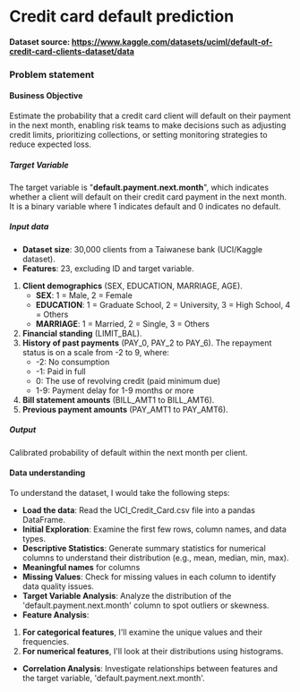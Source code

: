 # Credit card default prediction

#### Dataset source: https://www.kaggle.com/datasets/uciml/default-of-credit-card-clients-dataset/data

### Problem statement
#### Business Objective
Estimate the probability that a credit card client will default on their payment in the next month, enabling risk teams to make decisions such as adjusting credit limits, prioritizing collections, or setting monitoring strategies to reduce expected loss.

##### Target Variable
The target variable is "**default.payment.next.month**", which indicates whether a client will default on their credit card payment in the next month. It is a binary variable where 1 indicates default and 0 indicates no default.

##### Input data
- **Dataset size**: 30,000 clients from a Taiwanese bank (UCI/Kaggle dataset).
- **Features**:  23, excluding ID and target variable.
1. **Client demographics** (SEX, EDUCATION, MARRIAGE, AGE).
    - **SEX**: 1 = Male, 2 = Female
    - **EDUCATION**: 1 = Graduate School, 2 = University, 3 = High School, 4 = Others
    - **MARRIAGE**: 1 = Married, 2 = Single, 3 = Others
2. **Financial standing** (LIMIT_BAL).
3. **History of past payments** (PAY_0, PAY_2 to PAY_6). The repayment status is on a scale from -2 to 9, where:
    - -2: No consumption
    - -1: Paid in full
    - 0: The use of revolving credit (paid minimum due)
    - 1-9: Payment delay for 1-9 months or more
4. **Bill statement amounts** (BILL_AMT1 to BILL_AMT6).
5. **Previous payment amounts** (PAY_AMT1 to PAY_AMT6).

##### Output
Calibrated probability of default within the next month per client.

#### Data understanding
To understand the dataset, I would take the following steps:

- **Load the data**: Read the UCI_Credit_Card.csv file into a pandas DataFrame.
- **Initial Exploration**: Examine the first few rows, column names, and data types.
- **Descriptive Statistics**: Generate summary statistics for numerical columns to understand their distribution (e.g., mean, median, min, max).
- **Meaningful names** for columns
- **Missing Values**: Check for missing values in each column to identify data quality issues.
- **Target Variable Analysis**: Analyze the distribution of the 'default.payment.next.month' column to spot outliers or skewness.
- **Feature Analysis**:
1. **For categorical features**, I'll examine the unique values and their frequencies.
2. **For numerical features**, I'll look at their distributions using histograms.
- **Correlation Analysis**: Investigate relationships between features and the target variable, 'default.payment.next.month'.
